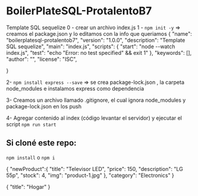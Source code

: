 # BoilerPlateSQL-ProtalentoB7

Template SQL sequelize
0 - crear un archivo index.js
1 - `npm init -y` => creamos el package.json y lo editamos con la info que queriamos
{
"name": "boilerplatesql-protalentob7",
"version": "1.0.0",
"description": "Template SQL sequelize",
"main": "index.js",
"scripts": {
"start": "node --watch index.js",
"test": "echo \"Error: no test specified\" && exit 1"
},
"keywords": [],
"author": "",
"license": "ISC",

}

2- `npm install express --save` => se crea package-lock.json , la carpeta node_modules e instalamos express como dependencia

3- Creamos un archivo llamado .gitignore, el cual ignora node_modules y package-lock.json en los push

4- Agregar contenido al index (código levantar el servidor) y ejecutar el script `npm run start`


## Si cloné este repo:
`npm install` o `npm i`

{
 "newProduct":{
    "title": "Televisor LED",
    "price": 150,
    "description": "LG 55p",
    "stock": 4,
    "img": "product-1.jpg"
  },
  "category": "Electronics"
}

{
    "title": "Hogar"
}